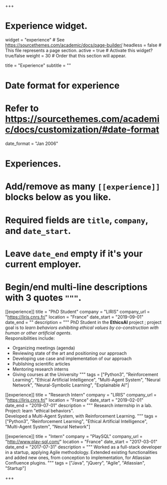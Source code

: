 +++
# Experience widget.
widget = "experience"  # See https://sourcethemes.com/academic/docs/page-builder/
headless = false  # This file represents a page section.
active = true  # Activate this widget? true/false
weight = 30  # Order that this section will appear.

title = "Experience"
subtitle = ""

# Date format for experience
#   Refer to https://sourcethemes.com/academic/docs/customization/#date-format
date_format = "Jan 2006"

# Experiences.
#   Add/remove as many `[[experience]]` blocks below as you like.
#   Required fields are `title`, `company`, and `date_start`.
#   Leave `date_end` empty if it's your current employer.
#   Begin/end multi-line descriptions with 3 quotes `"""`.
[[experience]]
  title = "PhD Student"
  company = "LIRIS"
  company_url = "https://liris.cnrs.fr/"
  location = "France"
  date_start = "2019-09-01"
  date_end = ""
  description = """
  PhD Student in the **EthicsAI** project ; project goal is to *learn behaviors exhibiting ethical values by co-construction
  with human or other artificial agents*.  
  Responsibilities include:
  * Organizing meetings (agenda)
  * Reviewing state of the art and positioning our approach
  * Developing use case and implementation of our approach
  * Publishing scientific articles
  * Mentoring research interns
  * Giving courses at the University
  """
  tags = ["Python3", "Reinforcement Learning", "Ethical Artificial Intelligence", "Multi-Agent System", "Neural Network",
  "Neural-Symbolic Learning", "Explainable AI"]

[[experience]]
  title = "Research Intern"
  company = "LIRIS"
  company_url = "https://liris.cnrs.fr/"
  location = "France"
  date_start = "2019-02-01"
  date_end = "2019-07-01"
  description = """
  Research internship in a lab.  
  Project: learn "ethical behaviors".  
  Developed a Multi-Agent System, with Reinforcement Learning.
  """
  tags = ["Python3", "Reinforcement Learning", "Ethical Artificial Intelligence", "Multi-Agent System", "Neural Network"]

[[experience]]
  title = "Intern"
  company = "PlaySQL"
  company_url = "http://www.play-sql.com/"
  location = "France"
  date_start = "2017-03-01"
  date_end = "2017-07-31"
  description = """
  Worked as a full-stack developer in a startup, applying Agile methodology.
  Extended existing functionalities and added new ones, from conception to implementation, for Atlassian Confluence plugins.
  """
  tags = ["Java", "jQuery", "Agile", "Atlassian", "Startup"]

+++
